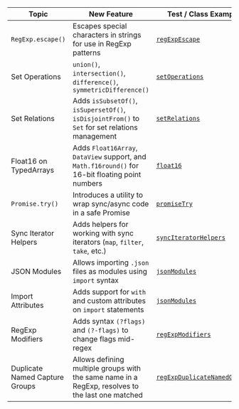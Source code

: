 | Topic                          | New Feature                                                                                      | Test / Class Example                                                   | TC39 Link                                                                                           |
|--------------------------------|--------------------------------------------------------------------------------------------------|------------------------------------------------------------------------|-----------------------------------------------------------------------------------------------------|
| `RegExp.escape()`              | Escapes special characters in strings for use in RegExp patterns                                 | [`regExpEscape`](features/regExpEscape.js)                             | [RegExp Escape](https://github.com/tc39/proposal-regexp-escape)                                     |
| Set Operations                 | `union()`, `intersection()`, `difference()`, `symmetricDifference()`                             | [`setOperations`](features/setOperations.js)                           | [New Set methods](https://github.com/tc39/proposal-set-methods)                                     |
| Set Relations                  | Adds `isSubsetOf()`, `isSupersetOf()`, `isDisjointFrom()` to `Set` for set relations management  | [`setRelations`](features/setRelations.js)                             | [New Set methods](https://github.com/tc39/proposal-set-methods)                                     |
| Float16 on TypedArrays         | Adds `Float16Array`, `DataView` support, and `Math.f16round()` for 16-bit floating point numbers | [`float16`](features/float16.js)                                       | [Float16Array](https://github.com/tc39/proposal-float16array)                                       |
| `Promise.try()`                | Introduces a utility to wrap sync/async code in a safe Promise                                   | [`promiseTry`](features/promiseTry.js)                                 | [Promise.try](https://github.com/tc39/proposal-promise-try)                                         |
| Sync Iterator Helpers          | Adds helpers for working with sync iterators (`map`, `filter`, `take`, etc.)                     | [`syncIteratorHelpers`](features/syncIteratorHelpers.js)               | [Iterator Helpers](https://github.com/tc39/proposal-iterator-helpers)                               |
| JSON Modules                   | Allows importing `.json` files as modules using `import` syntax                                  | [`jsonModules`](features/jsonModules.mjs)                              | [JSON Modules](https://github.com/tc39/proposal-json-modules)                                       |
| Import Attributes              | Adds support for `with` and custom attributes on `import` statements                             | [`jsonModules`](features/jsonModules.mjs)                              | [Import Attributes](https://github.com/tc39/proposal-import-attributes)                             |
| RegExp Modifiers               | Adds syntax `(?flags)` and `(?-flags)` to change flags mid-regex                                 | [`regExpModifiers`](features/regExpModifiers.js)                       | [RegExp Modifiers](https://github.com/tc39/proposal-regexp-modifiers)                               |
| Duplicate Named Capture Groups | Allows defining multiple groups with the same name in a RegExp, resolves to the last one matched | [`regExpDuplicateNamedGroups`](features/regExpDuplicateNamedGroups.js) | [Duplicate Named Capture Groups](https://github.com/tc39/proposal-duplicate-named-capturing-groups) |

